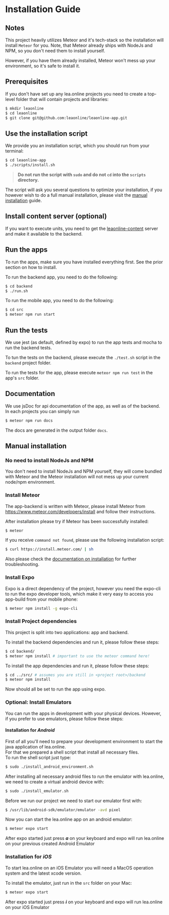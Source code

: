# Installation Guide

## Notes

This project heavily utilizes Meteor and it's tech-stack so the installation
will install `Meteor` for you. Note, that Meteor already ships with NodeJs
and NPM, so you don't need them to install yourself.

However, if you have them already installed, Meteor won't mess up your
environment, so it's safe to install it.

## Prerequisites

If you don't have set up any lea.online projects you need to create
a top-level folder that will contain projects and libraries:

```bash
$ mkdir leaonline
$ cd leaonline
$ git clone git@github.com:leaonline/leaonline-app.git
```

## Use the installation script

We provide you an installation script, which you should run from your terminal:

```bash
$ cd leaonline-app
$ ./scripts/install.sh
```

> **Do not run the script with `sudo` and do not `cd` into the `scripts` directory.**

The script will ask you several questions to optimize your installation, if you
however wish to do a full manual installation, please visit the
[manual installation](docs/guide/COMMON_MANUAL_INSTALL.md) guide.

## Install content server (optional)

If you want to execute units, you need to get the [leaonline-content](https://github.com/leaonline/leaonline-content)
server and make it available to the backend.

## Run the apps

To run the apps, make sure you have installed everything first. See the prior
section on how to install.

To run the backend app, you need to do the following:

```bash
$ cd backend
$ ./run.sh
```

To run the mobile app, you need to do the following:

```bash
$ cd src
$ meteor npm run start
```

## Run the tests

We use jest (as default, defined by expo) to run the app tests and mocha to run
the backend tests.

To tun the tests on the backend, please execute the `./test.sh` script in the
`backend` project folder.

To run the tests for the app, please execute `meteor npm run test` in the app's `src`
folder.

## Documentation

We use jsDoc for api documentation of the app, as well as of the backend.
In each projects you can simply run

```bash
$ meteor npm run docs
```

The docs are generated in the output folder `docs`.


## Manual installation

### No need to install NodeJs  and NPM

You don't need to install NodeJs and NPM yourself, they will come bundled with
Meteor and the Meteor installation will not mess up your current node/npm
environment.

### Install Meteor

The app-backend is written with Meteor, please install Meteor from 
https://www.meteor.com/developers/install and follow their instructions.

After installation please try if Meteor has been successfully installed:

```bash
$ meteor
```

If you receive `command not found`, please use the following installation 
script:

```bash
$ curl https://install.meteor.com/ | sh
```

Also please check the [documentation on installation](https://docs.meteor.com/install.html)
for further troubleshooting.

### Install Expo

Expo is a direct dependency of the project, however you need the expo-cli to
run the expo developer tools, which make it very easy to access you app-build
from your mobile phone:

```bash
$ meteor npm install -g expo-cli
``` 


### Install Project dependencies

This project is split into two applications: app and backend.

To install the backend dependencies and run it, please follow these steps:

```bash
$ cd backend/
$ meteor npm install # important to use the meteor command here!
```

To install the app dependencies and run it, please follow these steps:

```bash
$ cd ../src/ # assumes you are still in <project root>/backend
$ meteor npm install
```

Now should all be set to run the app using expo.

### Optional: Install Emulators

You can run the apps in development with your physical devices. However,
if you prefer to use emulators, please follow these steps:  

#### Installation for _Android_

First of all you'll need to prepare your development environment to start the java application of lea.online.  
For that we prepared a shell script that install all necessary files.  
To run the shell script just type:

```bash
$ sudo ./install_android_environment.sh
```
After installing all necessary android files to run the emulator with lea.online, we need to create a virtual android device with:

```bash
$ sudo ./install_emulator.sh
```

Before we run our project we need to start our emulator first with:

```bash
$ /usr/lib/android-sdk/emulator/emulator -avd pixel
```

Now you can start the lea.online app on an android emulator:

```bash
$ meteor expo start 
```

After expo started just press **_a_** on your keyboard and expo will run lea.online on your previous created Android Emulator


### Installation for _iOS_

To start lea.online on an iOS Emulator you will need a MacOS operation system and the latest xcode version.

To install the emulator, just run in the `src` folder on your Mac:

```bash
$ meteor expo start
```

After expo started just press **_i_** on your keyboard and expo will run lea.online on your iOS Emulator
